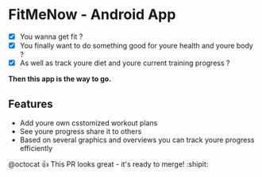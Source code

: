# FitMeNow - Android App
- [x] You wanna get fit ?
- [x] You finally want to do something good for youre health and youre body ?
- [x] As well as track youre diet and youre current training progress ?

**Then this app is the way to go.**

## Features
- Add youre own csstomized workout plans
- See youre progress share it to others
- Based on several graphics and overviews you can track youre progress efficiently

@octocat :+1: This PR looks great - it's ready to merge! :shipit:
